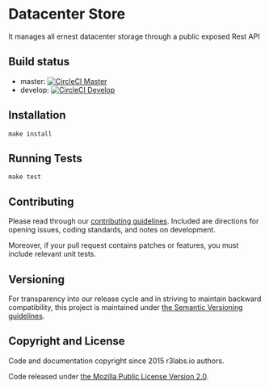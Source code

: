 # Datacenter Store

It manages all ernest datacenter storage through a public exposed Rest API

## Build status

* master:  [![CircleCI Master](https://circleci.com/gh/ErnestIO/datacenter-store/tree/master.svg?style=svg)](https://circleci.com/gh/ErnestIO/datacenter-store/tree/master)
* develop: [![CircleCI Develop](https://circleci.com/gh/ErnestIO/datacenter-store/tree/develop.svg?style=svg)](https://circleci.com/gh/ErnestIO/datacenter-store/tree/develop)

## Installation

```
make install
```

## Running Tests

```
make test
```

## Contributing

Please read through our
[contributing guidelines](CONTRIBUTING.md).
Included are directions for opening issues, coding standards, and notes on
development.

Moreover, if your pull request contains patches or features, you must include
relevant unit tests.

## Versioning

For transparency into our release cycle and in striving to maintain backward
compatibility, this project is maintained under [the Semantic Versioning guidelines](http://semver.org/).

## Copyright and License

Code and documentation copyright since 2015 r3labs.io authors.

Code released under
[the Mozilla Public License Version 2.0](LICENSE).

